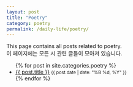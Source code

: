 ```yaml
---
layout: post
title: "Poetry"
category: poetry
permalink: /daily-life/poetry/
---
```


This page contains all posts related to poetry. <br>
이 페이지에는 모든 시 관련 글들이 모아져 있습니다.

<ul>
  {% for post in site.categories.poetry %}
    <li>
      <a href="{{ post.url }}">{{ post.title }}</a>
      <small>{{ post.date | date: "%B %d, %Y" }}</small>
    </li>
  {% endfor %}
</ul>
